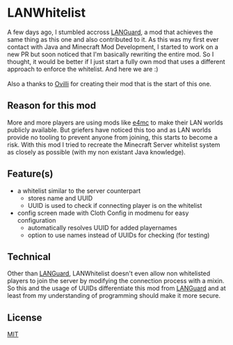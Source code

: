 # LANWhitelist

A few days ago, I stumbled accross [LANGuard](https://github.com/Ovilli/LANGuard),
a mod that achieves the same thing as this one and also contributed to it.
As this was my first ever contact with Java and Minecraft Mod Development,
I started to work on a new PR but soon noticed that I'm basically rewriting the entire mod.
So I thought, it would be better if I just start a fully own mod that uses a different approach to enforce the whitelist.
And here we are :)
<br>
<br>
Also a thanks to [Ovilli](https://github.com/Ovilli) for creating their mod that is the start of this one.

## Reason for this mod

More and more players are using mods like [e4mc](https://github.com/vgskye/e4mc-minecraft-architectury/) to make their LAN worlds publicly available.
But griefers have noticed this too and as LAN worlds provide no tooling to prevent anyone from joining, this starts to become a risk.
With this mod I tried to recreate the Minecraft Server whitelist system as closely as possible (with my non existant Java knowledge).

## Feature(s)

- a whitelist similar to the server counterpart
    - stores name and UUID
    - UUID is used to check if connecting player is on the whitelist
- config screen made with Cloth Config in modmenu for easy configuration
    - automatically resolves UUID for added playernames
    - option to use names instead of UUIDs for checking (for testing)

## Technical

Other than [LANGuard](https://github.com/Ovilli/LANGuard), LANWhitelist doesn't even allow non whitelisted
players to join the server by modifying the connection process with a mixin.
So this and the usage of UUIDs differentiate this mod from [LANGuard](https://github.com/Ovilli/LANGuard)
and at least from my understanding of programming should make it more secure.

## License

[MIT](LICENSE)
